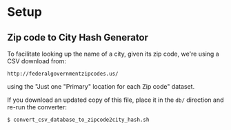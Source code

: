 
# Setup

## Zip code to City Hash Generator

To facilitate looking up the name of a city, given its zip code, we're using a CSV download from:

    http://federalgovernmentzipcodes.us/

using the "Just one "Primary" location for each Zip code" dataset.


If you download an updated copy of this file, place it in the `db/` direction and re-run the converter:

```
$ convert_csv_database_to_zipcode2city_hash.sh
```
